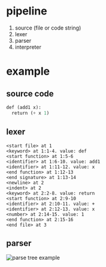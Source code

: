 # pipeline
1. source (file or code string)
2. lexer
3. parser
4. interpreter
# example  
## source code  
```scheme
def (add1 x):
  return (+ x 1)
```
## lexer  
```
<start file> at 1
<keyword> at 1:1-4. value: def
<start function> at 1:5-6
<identifier> at 1:6-10. value: add1
<identifier> at 1:11-12. value: x
<end function> at 1:12-13
<end signature> at 1:13-14
<newline> at 2
<indent> at 2
<keyword> at 2:2-8. value: return
<start function> at 2:9-10
<identifier> at 2:10-11. value: +
<identifier> at 2:12-13. value: x
<number> at 2:14-15. value: 1
<end function> at 2:15-16
<end file> at 3
```
## parser  
![parse tree example](https://quasarbright.github.io/Subduce/figures/parseTreeExample.PNG)
